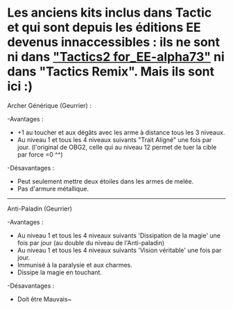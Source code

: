 # Les anciens kits inclus dans Tactic et qui sont depuis les éditions EE devenus innaccessibles : ils ne sont ni dans ["Tactics2 for_EE-alpha73"](https://forums.beamdog.com/discussion/41242/tactics-mod-bg2ee-compatibility-conversion-and-beta-test/p1) ni dans "Tactics Remix".  Mais ils sont ici :)

Archer Générique (Geurrier) :

-Avantages :
- +1 au toucher et aux dégâts avec les arme à distance tous les 3 niveaux.
- Au niveau 1 et tous les 4 niveaux suivants "Trait Aligné" une fois par jour. (l'original de OBG2, celle qui au niveau 12 permet de tuer la cible par force =0 ^^)

-Désavantages :
- Peut seulement mettre deux étoiles dans les armes de melée.
- Pas d'armure métallique.

 ----------------

Anti-Paladin (Geurrier)

-Avantages :
- Au niveau 1 et tous les 4 niveaux suivants 'Dissipation de la magie' une fois par jour (au double du niveau de l'Anti-paladin)
- Au niveau 1 et tous les 4 niveaux suivants 'Vision véritable' une fois par jour.
- Immunisé à la paralysie et aux charmes.
- Dissipe la magie en touchant.

-Désavantages :
- Doit être Mauvais~
